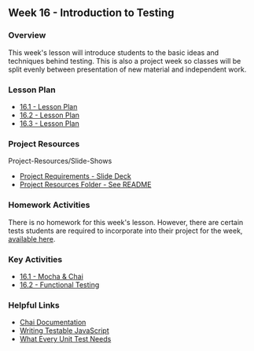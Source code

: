 ## Week 16 - Introduction to Testing

### Overview

This week's lesson will introduce students to the basic ideas and techniques behind testing. This is also a project week so classes will be split evenly between presentation of new material and independent work.

### Lesson Plan

* [16.1 - Lesson Plan](01-Day/01-Day-LessonPlan.md)
* [16.2 - Lesson Plan](02-Day/02-Day-LessonPlan.md)
* [16.3 - Lesson Plan](03-Day/03-Day-LessonPlan.md)

### Project Resources
Project-Resources/Slide-Shows

* [Project Requirements - Slide Deck](Project-Resources/Slide-Shows)
* [Project Resources Folder - See README](Project-Resources)

### Homework Activities

There is no homework for this week's lesson. However, there are certain tests students are required to incorporate into their project for the week, [available here](Project-Resources).

### Key Activities

* [16.1 - Mocha & Chai](../../../01-Class-Content/16-testing/01-Activities/03-Mocha-Chai-Example)
* [16.2 - Functional Testing](../../../01-Class-Content/16-testing/01-Activities/06-Nightmare-Example)

### Helpful Links

* [Chai Documentation](http://chaijs.com/)
* [Writing Testable JavaScript](http://alistapart.com/article/writing-testable-javascript)
* [What Every Unit Test Needs](https://medium.com/javascript-scene/what-every-unit-test-needs-f6cd34d9836d#.56kpjhvo9)
